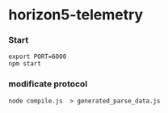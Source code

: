 # horizon5-telemetry

### Start

```
export PORT=6000
npm start 
```

### modificate protocol

```
node compile.js  > generated_parse_data.js
```